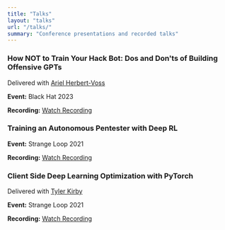 ```yaml
---
title: "Talks"
layout: "talks"
url: "/talks/"
summary: "Conference presentations and recorded talks"
---
```


### How NOT to Train Your Hack Bot: Dos and Don'ts of Building Offensive GPTs
Delivered with [Ariel Herbert-Voss](https://x.com/adversariel)

**Event:** Black Hat 2023

**Recording:** [Watch Recording](https://www.youtube.com/watch?v=4o7qYHO0psI)

### Training an Autonomous Pentester with Deep RL
**Event:** Strange Loop 2021

**Recording:** [Watch Recording](https://www.youtube.com/watch?v=EiI69BdWKPs)

### Client Side Deep Learning Optimization with PyTorch
Delivered with [Tyler Kirby](https://www.jtylerkirby.com/about.html)

**Event:** Strange Loop 2021

**Recording:** [Watch Recording](https://www.youtube.com/watch?reload=9&v=s-CbBWKK5gk)
